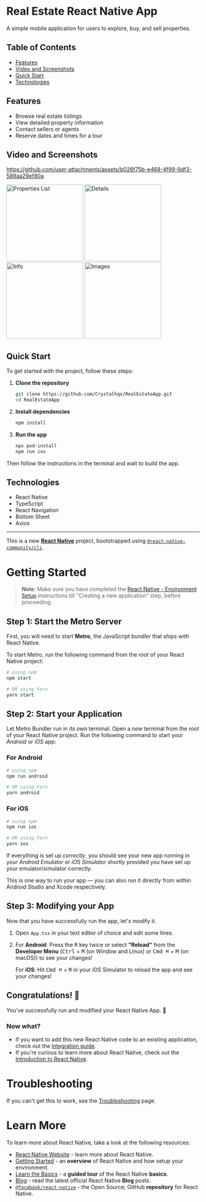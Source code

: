 # Real Estate React Native App
A simple mobile application for users to explore, buy, and sell properties.

## Table of Contents
- [Features](#features)
- [Video and Screenshots](#video-and-screenshots)
- [Quick Start](#quick-start)
- [Technologies](#technologies)

## Features
- Browse real estate listings
- View detailed property information
- Contact sellers or agents
- Reserve dates and times for a tour

## Video and Screenshots
https://github.com/user-attachments/assets/b026f75b-e468-4f99-9df3-589aa29ef80a

<img src="https://github.com/user-attachments/assets/8058d98b-91d0-4433-bad0-072ea0983fb1" alt="Properties List" width="200" />
<img src="https://github.com/user-attachments/assets/debc89e7-80af-4a4f-898d-cc79cfe6e637" alt="Details" width="200" />
<img src="https://github.com/user-attachments/assets/4889a1fb-b51b-4266-b436-377e0a3b0bff" alt="Info" width="200" />
<img src="https://github.com/user-attachments/assets/d27cd389-c3b9-4cb4-b281-3ed50b90eea1" alt="Images" width="200" />

## Quick Start

To get started with the project, follow these steps:

1. **Clone the repository**
   
   ```sh
   git clone https://github.com/Crystalhqx/RealEstateApp.git
   cd RealEstateApp

2. **Install dependencies**

   ```sh
   npm install

3. **Run the app**
   ```sh
   npx pod-install
   npm run ios

Then follow the instructions in the terminal and wait to build the app.

## Technologies
- React Native
- TypeScript
- React Navigation
- Bottom Sheet
- Axios

---

This is a new [**React Native**](https://reactnative.dev) project, bootstrapped using [`@react-native-community/cli`](https://github.com/react-native-community/cli).

# Getting Started

>**Note**: Make sure you have completed the [React Native - Environment Setup](https://reactnative.dev/docs/environment-setup) instructions till "Creating a new application" step, before proceeding.

## Step 1: Start the Metro Server

First, you will need to start **Metro**, the JavaScript _bundler_ that ships _with_ React Native.

To start Metro, run the following command from the _root_ of your React Native project:

```bash
# using npm
npm start

# OR using Yarn
yarn start
```

## Step 2: Start your Application

Let Metro Bundler run in its _own_ terminal. Open a _new_ terminal from the _root_ of your React Native project. Run the following command to start your _Android_ or _iOS_ app:

### For Android

```bash
# using npm
npm run android

# OR using Yarn
yarn android
```

### For iOS

```bash
# using npm
npm run ios

# OR using Yarn
yarn ios
```

If everything is set up _correctly_, you should see your new app running in your _Android Emulator_ or _iOS Simulator_ shortly provided you have set up your emulator/simulator correctly.

This is one way to run your app — you can also run it directly from within Android Studio and Xcode respectively.

## Step 3: Modifying your App

Now that you have successfully run the app, let's modify it.

1. Open `App.tsx` in your text editor of choice and edit some lines.
2. For **Android**: Press the <kbd>R</kbd> key twice or select **"Reload"** from the **Developer Menu** (<kbd>Ctrl</kbd> + <kbd>M</kbd> (on Window and Linux) or <kbd>Cmd ⌘</kbd> + <kbd>M</kbd> (on macOS)) to see your changes!

   For **iOS**: Hit <kbd>Cmd ⌘</kbd> + <kbd>R</kbd> in your iOS Simulator to reload the app and see your changes!

## Congratulations! :tada:

You've successfully run and modified your React Native App. :partying_face:

### Now what?

- If you want to add this new React Native code to an existing application, check out the [Integration guide](https://reactnative.dev/docs/integration-with-existing-apps).
- If you're curious to learn more about React Native, check out the [Introduction to React Native](https://reactnative.dev/docs/getting-started).

# Troubleshooting

If you can't get this to work, see the [Troubleshooting](https://reactnative.dev/docs/troubleshooting) page.

# Learn More

To learn more about React Native, take a look at the following resources:

- [React Native Website](https://reactnative.dev) - learn more about React Native.
- [Getting Started](https://reactnative.dev/docs/environment-setup) - an **overview** of React Native and how setup your environment.
- [Learn the Basics](https://reactnative.dev/docs/getting-started) - a **guided tour** of the React Native **basics**.
- [Blog](https://reactnative.dev/blog) - read the latest official React Native **Blog** posts.
- [`@facebook/react-native`](https://github.com/facebook/react-native) - the Open Source; GitHub **repository** for React Native.
